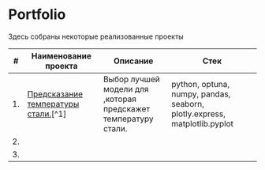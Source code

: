 # Portfolio
Здесь собраны некоторые реализованные проекты

| #    | Наименование проекта                | Описание                                                     | Стек                                                         |
| ---- | ------------------------------------------------------------ | ------------------------------------------------------------ | ------------------------------------------------------------ |
| 1.   | [Предсказание температуры стали.](https://github.com/AndreySysa/Portfolio/blob/main/Steel%20temperature%20prediction/Steel%20temperature%20prediction.ipynb)[^1] | Выбор лучшей модели для <br/>,которая предскажет температуру стали.<br/> | python, optuna, numpy, pandas, seaborn, plotly.express, matplotlib.pyplot      |
| 2.   |  |  |  |
| 3.   |  |  |  |

